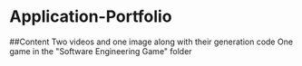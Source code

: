 # Application-Portfolio  
##Content
Two videos and one image along with their generation code
One game in the "Software Engineering Game" folder